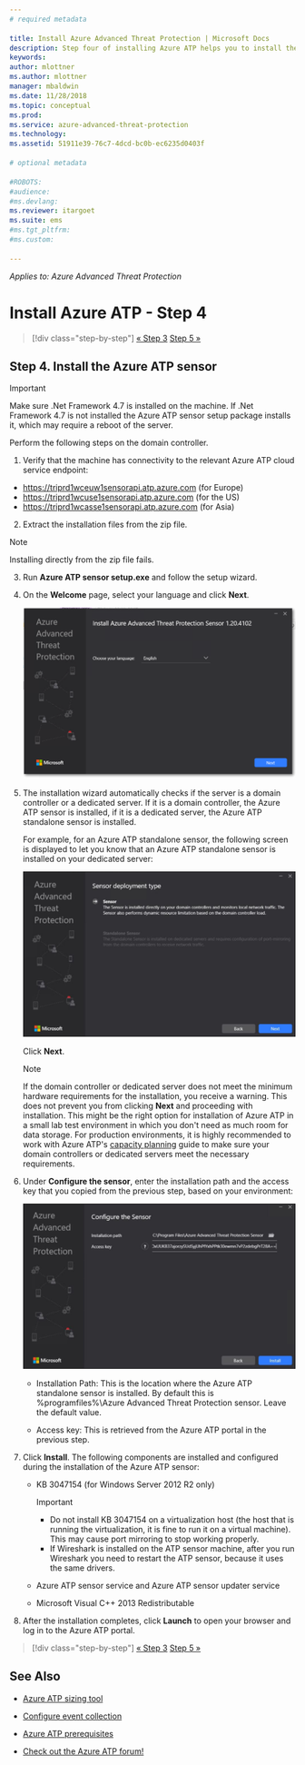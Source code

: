 ```yaml
---
# required metadata

title: Install Azure Advanced Threat Protection | Microsoft Docs
description: Step four of installing Azure ATP helps you to install the Azure ATP sensor.
keywords:
author: mlottner
ms.author: mlottner
manager: mbaldwin
ms.date: 11/28/2018
ms.topic: conceptual
ms.prod:
ms.service: azure-advanced-threat-protection
ms.technology:
ms.assetid: 51911e39-76c7-4dcd-bc0b-ec6235d0403f

# optional metadata

#ROBOTS:
#audience:
#ms.devlang:
ms.reviewer: itargoet
ms.suite: ems
#ms.tgt_pltfrm:
#ms.custom:

---
```


*Applies to: Azure Advanced Threat Protection*



# Install Azure ATP - Step 4

> [!div class="step-by-step"]
> [« Step 3](install-atp-step3.md)
> [Step 5 »](install-atp-step5.md)

## Step 4. Install the Azure ATP sensor

> [!IMPORTANT]
>Make sure .Net Framework 4.7 is installed on the machine. If .Net Framework 4.7 is not installed the Azure ATP sensor setup package installs it, which may require a reboot of the server.

Perform the following steps on the domain controller.

1. Verify that the machine has connectivity to the relevant Azure ATP cloud service endpoint:
  - https://triprd1wceuw1sensorapi.atp.azure.com (for Europe)  
  - https://triprd1wcuse1sensorapi.atp.azure.com (for the US)
  - https://triprd1wcasse1sensorapi.atp.azure.com (for Asia)

2. Extract the installation files from the zip file. 
> [!NOTE] 
> Installing directly from the zip file fails.

3.  Run **Azure ATP sensor setup.exe** and follow the setup wizard.

4.  On the **Welcome** page, select your language and click **Next**.

     ![Azure ATP standalone sensor installation language](media/sensor-install-language.png)


5.  The installation wizard automatically checks if the server is a domain controller or a dedicated server. If it is a domain controller, the Azure ATP sensor is installed, if it is a dedicated server, the Azure ATP standalone sensor is installed. 
    
    For example, for an Azure ATP standalone sensor, the following screen is displayed to let you know that an Azure ATP standalone sensor is installed on your dedicated server:
    
    ![Azure ATP standalone sensor installation](media/sensor-install-deployment-type.png)

    Click **Next**.

    > [!NOTE] 
    > If the domain controller or dedicated server does not meet the minimum hardware requirements for the installation, you receive a warning. This does not prevent you from clicking **Next** and proceeding with installation. This might be the right option for installation of Azure ATP in a small lab test environment in which you don't need as much room for data storage. For production environments, it is highly recommended to work with Azure ATP's [capacity planning](atp-capacity-planning.md) guide to make sure your domain controllers or dedicated servers meet the necessary requirements.

6.  Under **Configure the sensor**, enter the installation path and the access key that you copied from the previous step, based on your environment:

    ![Azure ATP standalone sensor configuration image](media/sensor-install-config.png)

      - Installation Path: This is the location where the Azure ATP standalone sensor is installed. By default this is  %programfiles%\Azure Advanced Threat Protection sensor. Leave the default value.

      - Access key: This is retrieved from the Azure ATP portal in the previous step.
    
7. Click **Install**. The following components are installed and configured during the installation of the Azure ATP sensor:

    -   KB 3047154 (for Windows Server 2012 R2 only)

        > [!IMPORTANT]
        > -   Do not install KB 3047154 on a virtualization host (the host that is running the virtualization, it is fine to run it on a virtual machine). This may cause port mirroring to stop working properly. 
        > -   If Wireshark is installed on the ATP sensor machine, after you run Wireshark you need to restart the ATP sensor, because it uses the same drivers.

    -   Azure ATP sensor service and Azure ATP sensor updater service
    -   Microsoft Visual C++ 2013 Redistributable

8.  After the installation completes, click **Launch** to open your browser and log in to the Azure ATP portal.


> [!div class="step-by-step"]
> [« Step 3](install-atp-step3.md)
> [Step 5 »](install-atp-step5.md)


## See Also

- [Azure ATP sizing tool](http://aka.ms/aatpsizingtool)

- [Configure event collection](configure-event-collection.md)

- [Azure ATP prerequisites](atp-prerequisites.md)

- [Check out the Azure ATP forum!](https://aka.ms/azureatpcommunity)
